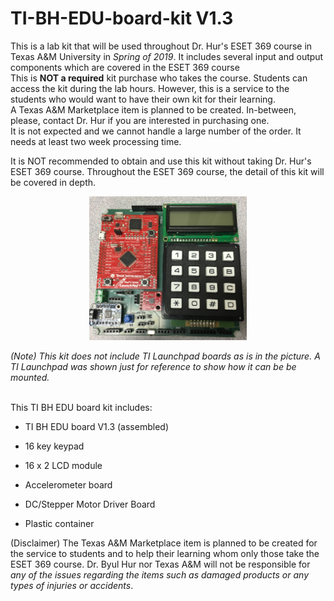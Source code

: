 # TI-BH-EDU-board-kit V1.3

This is a lab kit that will be used throughout Dr. Hur's ESET 369 course in Texas A&M University in *Spring of 2019*. It includes several input and output components which are covered in the ESET 369 course <br />
This is __NOT a required__ kit purchase who takes the course. Students can access the kit during the lab hours. However, this is a service to the students who would want to have their own kit for their learning.<br />
A Texas A&M Marketplace item is planned to be created. In-between, please, contact Dr. Hur if you are interested in purchasing one. <br />
It is not expected and we cannot handle a large number of the order. It needs at least two week processing time. <br />

It is NOT recommended to obtain and use this kit without taking Dr. Hur's ESET 369 course. Throughout the ESET 369 course, the detail of this kit will be covered in depth.<br />

<center><img src="./pic.jpg" width =50%></center>

*(Note) This kit does not include TI Launchpad boards as is in the picture. A TI Launchpad was shown just for reference to show how it can be be mounted.*
 <br />
<br />

This TI BH EDU board kit includes:

- TI BH EDU board V1.3 (assembled)<br />

- 16 key keypad<br />

- 16 x 2 LCD module<br />

- Accelerometer board<br />

- DC/Stepper Motor Driver Board <br />

- Plastic container<br />


(Disclaimer) The Texas A&M Marketplace item is planned to be created for the service to students and to help their learning whom only those take the ESET 369 course. Dr. Byul Hur nor Texas A&M will not be responsible for *any of the issues regarding the items such as damaged products or any types of injuries or accidents*.
